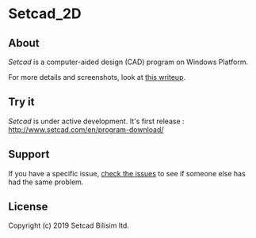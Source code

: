 # Setcad_2D

## About
*Setcad* is a computer-aided design (CAD) program on Windows Platform.

For more details and screenshots, look at [this writeup](http://www.setcad.com).

## Try it
*Setcad* is under active development.  It's first release : http://www.setcad.com/en/program-download/

## Support

If you have a specific issue, [check the issues](https://github.com/Setcad/Setcad_2D/issues) to see if someone else has had the same problem.

## License

Copyright (c) 2019 Setcad Bilisim ltd.
